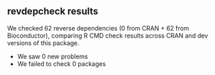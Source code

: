 ## revdepcheck results

We checked 62 reverse dependencies (0 from CRAN + 62 from Bioconductor), comparing R CMD check results across CRAN and dev versions of this package.

 * We saw 0 new problems
 * We failed to check 0 packages

